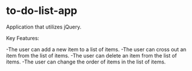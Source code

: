 # to-do-list-app

Application that utilizes jQuery. 

Key Features:

-The user can add a new item to a list of items.
-The user can cross out an item from the list of items.
-The user can delete an item from the list of items.
-The user can change the order of items in the list of items.

